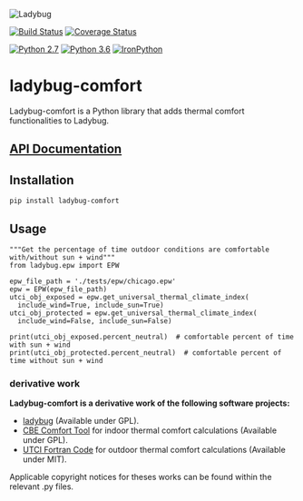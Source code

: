
![Ladybug](http://www.ladybug.tools/assets/img/ladybug.png)


[![Build Status](https://travis-ci.org/ladybug-tools/ladybug.svg?branch=master)](https://travis-ci.org/ladybug-tools/ladybug-comfort)
[![Coverage Status](https://coveralls.io/repos/github/ladybug-tools/ladybug-comfort/badge.svg)](https://coveralls.io/github/ladybug-tools/ladybug-comfort)

[![Python 2.7](https://img.shields.io/badge/python-2.7-green.svg)](https://www.python.org/downloads/release/python-270/) [![Python 3.6](https://img.shields.io/badge/python-3.6-blue.svg)](https://www.python.org/downloads/release/python-360/) [![IronPython](https://img.shields.io/badge/ironpython-2.7-red.svg)](https://github.com/IronLanguages/ironpython2/releases/tag/ipy-2.7.8/)

# ladybug-comfort

Ladybug-comfort is a Python library that adds thermal comfort functionalities to Ladybug.

## [API Documentation](https://www.ladybug.tools/ladybug-comfort/docs/)

## Installation

`pip install ladybug-comfort`


## Usage

```
"""Get the percentage of time outdoor conditions are comfortable with/without sun + wind"""
from ladybug.epw import EPW

epw_file_path = './tests/epw/chicago.epw'
epw = EPW(epw_file_path)
utci_obj_exposed = epw.get_universal_thermal_climate_index(
  include_wind=True, include_sun=True)
utci_obj_protected = epw.get_universal_thermal_climate_index(
  include_wind=False, include_sun=False)

print(utci_obj_exposed.percent_neutral)  # comfortable percent of time with sun + wind
print(utci_obj_protected.percent_neutral)  # comfortable percent of time without sun + wind
```


### derivative work
**Ladybug-comfort is a derivative work of the following software projects:**

* [ladybug](https://github.com/ladybug) (Available under GPL).
* [CBE Comfort Tool](https://github.com/CenterForTheBuiltEnvironment/comfort_tool) for indoor thermal comfort calculations (Available under GPL).
* [UTCI Fortran Code](http://www.utci.org/utci_doku.php) for outdoor thermal comfort calculations (Available under MIT).

Applicable copyright notices for theses works can be found within the relevant .py files.

